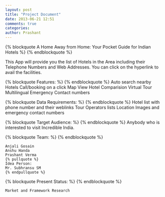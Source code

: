 ```yaml
---
layout: post
title: "Project Document"
date: 2013-06-21 12:51
comments: true
categories: 
author: Prashant
---
```

{% blockquote A Home Away from Home: Your Pocket Guide for Indian Hotels %}
{% endblockquote %}

This App will provide you the list of Hotels in the Area including their Telephone Numbers and Web Addresses. You can click on the hyperlink to avail the facilities.

{% blockquote Features: %}
{% endblockquote %}
	Auto search nearby Hotels
	Call/booking on a click
	Map View
	Hotel Comparision
	Virtual Tour
	Multilingual
	Emergency Contact numbers

{% blockquote Data Requirements: %}
{% endblockquote %}
	Hotel list with phone number and their weblinks
	Tour Operators lists
	Location Images and emergency contact numbers

{% blockquote Target Audience: %}
{% endblockquote %}
	Anybody who is interested to visit Incredible India.

{% blockquote Team: %}
{% endblockquote %}

	Anjali Gosain
	Anshu Handa
	Prashant Verma
	{% pullquote %}
	Idea Person:  
	Mr. Subhransu SM	
	{% endpullquote %}

{% blockquote Present Status: %}
{% endblockquote %}

	Market and Framework Research
